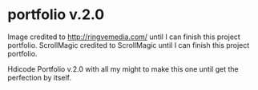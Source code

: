 # portfolio v.2.0

Image credited to http://ringvemedia.com/ until I can finish this project portfolio.
ScrollMagic credited to ScrollMagic until I can finish this project portfolio.

Hdicode Portfolio v.2.0
with all my might to make this one until get the perfection by itself.